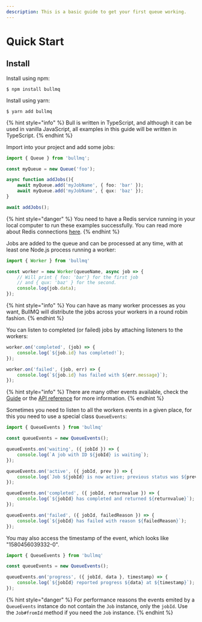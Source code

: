```yaml
---
description: This is a basic guide to get your first queue working.
---
```


# Quick Start

## Install

Install using npm:

```text
$ npm install bullmq
```

Install using yarn:

```text
$ yarn add bullmq
```

{% hint style="info" %}
Bull is written in TypeScript, and although it can be used in vanilla JavaScript, all examples in this guide will be written in TypeScript.
{% endhint %}

Import into your project and add some jobs:

```typescript
import { Queue } from 'bullmq';

const myQueue = new Queue('foo');

async function addJobs(){
    await myQueue.add('myJobName', { foo: 'bar' });
    await myQueue.add('myJobName', { qux: 'baz' });    
}

await addJobs();
```

{% hint style="danger" %}
You need to have a Redis service running in your local computer to run these examples successfully. You can read more about Redis connections [here](guide/connections.md).
{% endhint %}

Jobs are added to the queue and can be processed at any time, with at least one Node.js process running a worker:

```typescript
import { Worker } from 'bullmq'

const worker = new Worker(queueName, async job => {
    // Will print { foo: 'bar'} for the first job
    // and { qux: 'baz' } for the second.
    console.log(job.data);
});
```

{% hint style="info" %}
You can have as many worker processes as you want, BullMQ will distribute the jobs across your workers in a round robin fashion.
{% endhint %}

You can listen to completed \(or failed\) jobs by attaching listeners to the workers:

```typescript
worker.on('completed', (job) => {
    console.log(`${job.id} has completed!`);
});

worker.on('failed', (job, err) => {
    console.log(`${job.id} has failed with ${err.message}`);
});
```

{% hint style="info" %}
There are many other events available, check the [Guide](guide/events.md) or the [API reference](api-reference.md) for more information.
{% endhint %}

Sometimes you need to listen to all the workers events in a given place, for this you need to use a special class `QueueEvents`:

```typescript
import { QueueEvents } from 'bullmq'

const queueEvents = new QueueEvents();

queueEvents.on('waiting', ({ jobId }) => {
    console.log(`A job with ID ${jobId} is waiting`);
});

queueEvents.on('active', ({ jobId, prev }) => {
    console.log(`Job ${jobId} is now active; previous status was ${prev}`);
});

queueEvents.on('completed', ({ jobId, returnvalue }) => {
    console.log(`${jobId} has completed and returned ${returnvalue}`);
});

queueEvents.on('failed', ({ jobId, failedReason }) => {
    console.log(`${jobId} has failed with reason ${failedReason}`);
});
```

You may also access the timestamp of the event, which looks like "1580456039332-0".

```typescript
import { QueueEvents } from 'bullmq'

const queueEvents = new QueueEvents();

queueEvents.on('progress', ({ jobId, data }, timestamp) => {
    console.log(`${jobId} reported progress ${data} at ${timestamp}`);
});
```

{% hint style="danger" %}
For performance reasons the events emited by a `QueueEvents` instance do not contain the `Job` instance, only the `jobId`. Use the `Job#fromId` method if you need the `Job` instance.
{% endhint %}

